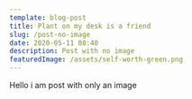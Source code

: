 ```yaml
---
template: blog-post
title: Plant on my desk is a friend
slug: /post-no-image
date: 2020-05-11 08:40
description: Post with no image
featuredImage: /assets/self-worth-green.png
---
```

Hello i am post with only an image